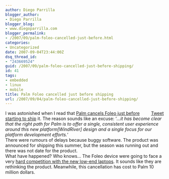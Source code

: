 ```yaml
---
author: Diego Parrilla
blogger_author:
- Diego Parrilla
blogger_blog:
- www.diegoparrilla.com
blogger_permalink:
- /2007/09/palm-foleo-cancelled-just-before.html
categories:
- Uncategorized
date: 2007-09-04T23:44:00Z
dsq_thread_id:
- "243669524"
guid: /2007/09/palm-foleo-cancelled-just-before-shipping/
id: 41
tags:
- embedded
- linux
- mobile
title: Palm Foleo cancelled just before shipping
url: /2007/09/04/palm-foleo-cancelled-just-before-shipping/
---
```


<div style="float: right; margin-left: 10px;">
  <a href="https://twitter.com/share" class="twitter-share-button" data-via="nubeblog" data-hashtags="embedded,linux,mobile" data-count="vertical" data-url="/2007/09/04/palm-foleo-cancelled-just-before-shipping/">Tweet</a>
</div>

I was astonished when I read that [Palm cancels Foleo just before starting to ship](http://http://blog.palm.com/palm/2007/09/a-message-to-pa.html) it. The reason sounds like an excuse: &#8216;<span style="font-style: italic;">&#8230;it has become clear that the right path for Palm is to offer a single, consistent user experience around this new platform[WindRiver] design and a single focus for our platform development efforts.</span>&#8216;  
There were rumours of delays because buggy software. The product was announced for shipping this summer, but the season was running out and there was not date for the product.  
What have happened? Who knows&#8230; The Foleo device were going to face a very [hard competition with the new low-end laptops](http://www.diegoparrilla.com/2007_06_01_archive.html). It sounds like they are rethinking the product. Meanwhile, this cancellation has cost to Palm 10 million dollars.
